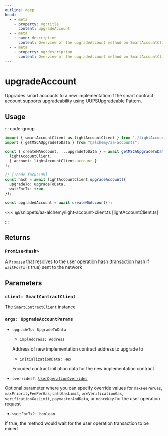 ```yaml
---
outline: deep
head:
  - - meta
    - property: og:title
      content: upgradeAccount
  - - meta
    - name: description
      content: Overview of the upgradeAccount method on SmartAccountClient
  - - meta
    - property: og:description
      content: Overview of the upgradeAccount method on SmartAccountClient
---
```


# upgradeAccount

Upgrades smart accounts to a new implementation if the smart contract account supports upgradeability using [UUPSUpgradeable](https://docs.openzeppelin.com/contracts/4.x/api/proxy#UUPSUpgradeable) Pattern.

## Usage

::: code-group

```ts [example.ts]
import { smartAccountClient as lightAccountClient } from "./lightAccountClient";
import { getMSCAUpgradeToData } from "@alchemy/aa-accounts";

const { createMAAccount, ...upgradeToData } = await getMSCAUpgradeToData(
  lightAccountClient,
  { account: lightAccountClient.account }
);

// [!code focus:99]
const hash = await lightAccountClient.upgradeAccount({
  upgradeTo: upgradeToData,
  waitForTx: true,
});

const upgradedAccount = await createMAAccount();
```

<<< @/snippets/aa-alchemy/light-account-client.ts [lightAccountClient.ts]

:::

## Returns

### `Promise<Hash>`

A `Promise` that resolves to the user operation hash (transaction hash if `waitForTx` is true) sent to the network

## Parameters

### `client: SmartContractClient`

The [`SmartContractClient`](/packages/aa-core/smart-account-client/) instance

### `args: UpgradeAccountParams`

- `upgradeTo: UpgradeToData`

  - `implAddress: Address`

  Address of new implementation contract address to upgrade to

  - `initializationData: Hex`

  Encoded contract initiation data for the new implementation contract

- `overrides?:` [`UserOperationOverrides`](/resources/types#useroperationoverrides)

Optional parameter where you can specify override values for `maxFeePerGas`, `maxPriorityFeePerGas`, `callGasLimit`, `preVerificationGas`, `verificationGasLimit`, `paymasterAndData`, or `nonceKey` for the user operation request

- `waitForTx?: boolean`

If true, the method would wait for the user operation transaction to be mined
